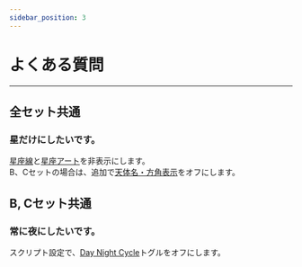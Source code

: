 ```yaml
---
sidebar_position: 3
---
```


# よくある質問
<hr/>

## 全セット共通
### 星だけにしたいです。
[星座線](../settings-a/#constellation-lines)と[星座アート](../settings-a/#constellation-arts)を非表示にします。  
B、Cセットの場合は、追加で[天体名・方角表示](../settings-bc/#turn-off-name-labels)をオフにします。

## B, Cセット共通
### 常に夜にしたいです。
スクリプト設定で、[Day Night Cycle](../settings-bc/#sky-color-settings)トグルをオフにします。